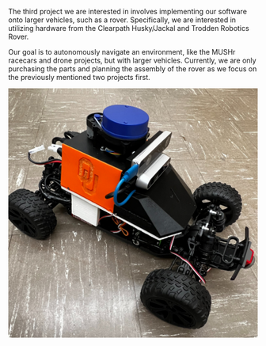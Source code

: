 The third project we are interested in involves implementing our software onto larger vehicles, such as a rover. Specifically, we are interested in utilizing hardware from the Clearpath Husky/Jackal and Trodden Robotics Rover.

Our goal is to autonomously navigate an environment, like the MUSHr racecars and drone projects, but with larger vehicles. Currently, we are only purchasing the parts and planning the assembly of the rover as we focus on the previously mentioned two projects first.

![hey hey](/assets/images/mushr-car.png)